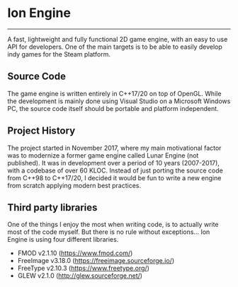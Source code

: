 # Ion Engine
***
A fast, lightweight and fully functional 2D game engine, with an easy to use API for developers. One of the main targets is to be able to easily develop indy games for the Steam platform.

## Source Code
The game engine is written entirely in C++17/20 on top of OpenGL. While the development is mainly done using Visual Studio on a Microsoft Windows PC, the source code itself should be portable and platform independent.

## Project History
The project started in November 2017, where my main motivational factor was to modernize a former game engine called Lunar Engine (not published). It was in development over a period of 10 years (2007-2017), with a codebase of over 60 KLOC. Instead of just porting the source code from C++98 to C++17/20, I decided it would be fun to write a new engine from scratch applying modern best practices.

## Third party libraries
One of the things I enjoy the most when writing code, is to actually write most of the code myself. But there is no rule without exceptions... Ion Engine is using four different libraries.
* FMOD v2.1.10 (https://www.fmod.com/)
* FreeImage v3.18.0 (https://freeimage.sourceforge.io/)
* FreeType v2.10.3 (https://www.freetype.org/)
* GLEW v2.1.0 (http://glew.sourceforge.net/)